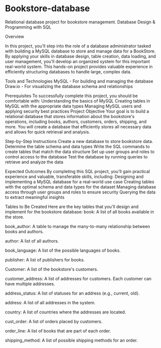 # Bookstore-database
Relational database project for bookstore management.
Database Design & Programming with SQL

Overview

In this project, you'll step into the role of a database administrator tasked with building a  MySQL database to store and manage data for a BookStore. By applying your skills in database design, table creation, data loading, and user management, you'll develop an organized system for this important real-world system. 
This hands-on project provides valuable experience in efficiently structuring databases to handle large, complex data.


Tools and Technologies
MySQL - For building and managing the database
Draw.io - For visualizing the database schema and relationships






Prerequisites
To successfully complete this project, you should be comfortable with:
Understanding the basics of MySQL
Creating tables in MySQL with the appropriate data types
Managing MySQL users and applying security best practices
Project Objective
Your goal is to build a relational database that stores information about the bookstore's operations, including books, authors, customers, orders, shipping, and more. You will create a database that efficiently stores all necessary data and allows for quick retrieval and analysis.


Step-by-Step Instructions
Create a new database to store bookstore data.
Determine the table schema and data types
Write the SQL commands to create tables that match the data structure
Set up user groups and roles to control access to the database
Test the database by running queries to retrieve and analyze the data


Expected Outcomes
By completing this SQL project, you'll gain practical experience and valuable, transferable skills, including:
Designing and implementing a MySQL database for a real-world use case
Creating tables with the optimal schema and data types for the dataset
Managing database access through user groups and roles to ensure security
Querying the data to extract meaningful insights 

Tables to Be Created
Here are the key tables that you'll design and implement for the bookstore database:
book: A list of all books available in the store.


book_author: A table to manage the many-to-many relationship between books and authors.


author: A list of all authors.


book_language: A list of the possible languages of books.


publisher: A list of publishers for books.


Customer: A list of the bookstore's customers.


customer_address: A list of addresses for customers. Each customer can have multiple addresses.


address_status: A list of statuses for an address (e.g., current, old).


address: A list of all addresses in the system.


country: A list of countries where the addresses are located.


cust_order: A list of orders placed by customers.


order_line: A list of books that are part of each order.


shipping_method: A list of possible shipping methods for an order.












